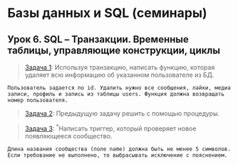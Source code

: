 # Базы данных и SQL (семинары)
## Урок 6. SQL – Транзакции. Временные таблицы, управляющие конструкции, циклы

> [Задача 1](https://github.com/XYI7I/GeekBrains/tree/main/Geek/SQL/lesson6/delete_user.sql): Используя транзакцию, написать функцию, которая удаляет всю информацию об указанном пользователе из БД.
    
    Пользователь задается по id. Удалить нужно все сообщения, лайки, медиа записи, профиль и запись из таблицы users. Функция должна возвращать номер пользователя.
       
> [Задача 2](https://github.com/XYI7I/GeekBrains/tree/main/Geek/SQL/lesson6/delete_user_proc.sql): Предыдущую задачу решить с помощью процедуры.


> [Задача 3](https://github.com/XYI7I/GeekBrains/tree/main/Geek/SQL/lesson6/triger.sql): <sup>*</sup>Написать триггер, который проверяет новое появляющееся сообщество. 
    
    Длина названия сообщества (поле name) должна быть не менее 5 символов. Если требование не выполнено, то выбрасывать исключение с пояснением.